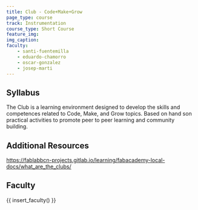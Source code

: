 ```yaml
---
title: Club - Code+Make+Grow
page_type: course
track: Instrumentation
course_type: Short Course
feature_img: 
img_caption: 
faculty: 
    - santi-fuentemilla
    - eduardo-chamorro
    - oscar-gonzalez
    - josep-marti
---
```


## Syllabus

The Club is a learning environment designed to develop the skills and competences related to Code, Make, and Grow topics. Based on hand son practical activities to promote peer to peer learning and community building.

## Additional Resources
https://fablabbcn-projects.gitlab.io/learning/fabacademy-local-docs/what_are_the_clubs/

## Faculty

{{ insert_faculty() }}